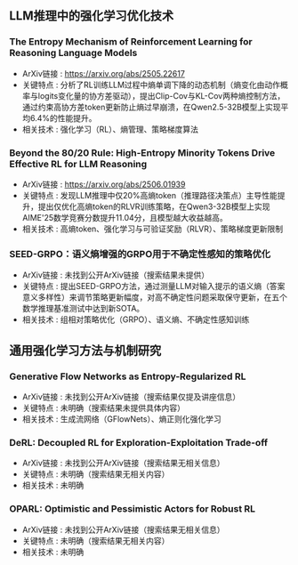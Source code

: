 ## LLM推理中的强化学习优化技术

### The Entropy Mechanism of Reinforcement Learning for Reasoning Language Models
- ArXiv链接 : https://arxiv.org/abs/2505.22617
- 关键特点 : 分析了RL训练LLM过程中熵单调下降的动态机制（熵变化由动作概率与logits变化量的协方差驱动），提出Clip-Cov与KL-Cov两种熵控制方法，通过约束高协方差token更新防止熵过早崩溃，在Qwen2.5-32B模型上实现平均6.4%的性能提升。
- 相关技术 : 强化学习（RL）、熵管理、策略梯度算法

### Beyond the 80/20 Rule: High-Entropy Minority Tokens Drive Effective RL for LLM Reasoning
- ArXiv链接 : https://arxiv.org/abs/2506.01939
- 关键特点 : 发现LLM推理中仅20%高熵token（推理路径决策点）主导性能提升，提出仅优化高熵token的RLVR训练策略，在Qwen3-32B模型上实现AIME'25数学竞赛分数提升11.04分，且模型越大收益越高。
- 相关技术 : 高熵token、强化学习与可验证奖励（RLVR）、策略梯度更新限制

### SEED-GRPO：语义熵增强的GRPO用于不确定性感知的策略优化
- ArXiv链接 : 未找到公开ArXiv链接（搜索结果未提供）
- 关键特点 : 提出SEED-GRPO方法，通过测量LLM对输入提示的语义熵（答案意义多样性）来调节策略更新幅度，对高不确定性问题采取保守更新，在五个数学推理基准测试中达到新SOTA。
- 相关技术 : 组相对策略优化（GRPO）、语义熵、不确定性感知训练

## 通用强化学习方法与机制研究

### Generative Flow Networks as Entropy-Regularized RL
- ArXiv链接 : 未找到公开ArXiv链接（搜索结果仅提及讲座信息）
- 关键特点 : 未明确（搜索结果未提供具体内容）
- 相关技术 : 生成流网络（GFlowNets）、熵正则化强化学习

### DeRL: Decoupled RL for Exploration-Exploitation Trade-off
- ArXiv链接 : 未找到公开ArXiv链接（搜索结果无相关信息）
- 关键特点 : 未明确（搜索结果无相关内容）
- 相关技术 : 未明确

### OPARL: Optimistic and Pessimistic Actors for Robust RL
- ArXiv链接 : 未找到公开ArXiv链接（搜索结果无相关信息）
- 关键特点 : 未明确（搜索结果无相关内容）
- 相关技术 : 未明确
